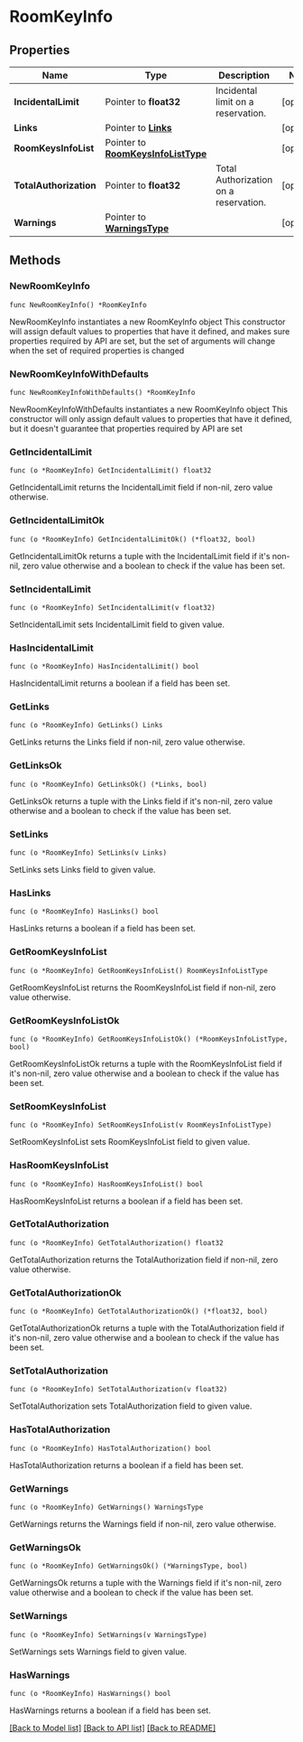 # RoomKeyInfo

## Properties

Name | Type | Description | Notes
------------ | ------------- | ------------- | -------------
**IncidentalLimit** | Pointer to **float32** | Incidental limit on a reservation. | [optional] 
**Links** | Pointer to [**Links**](Links.md) |  | [optional] 
**RoomKeysInfoList** | Pointer to [**RoomKeysInfoListType**](RoomKeysInfoListType.md) |  | [optional] 
**TotalAuthorization** | Pointer to **float32** | Total Authorization on a reservation. | [optional] 
**Warnings** | Pointer to [**WarningsType**](WarningsType.md) |  | [optional] 

## Methods

### NewRoomKeyInfo

`func NewRoomKeyInfo() *RoomKeyInfo`

NewRoomKeyInfo instantiates a new RoomKeyInfo object
This constructor will assign default values to properties that have it defined,
and makes sure properties required by API are set, but the set of arguments
will change when the set of required properties is changed

### NewRoomKeyInfoWithDefaults

`func NewRoomKeyInfoWithDefaults() *RoomKeyInfo`

NewRoomKeyInfoWithDefaults instantiates a new RoomKeyInfo object
This constructor will only assign default values to properties that have it defined,
but it doesn't guarantee that properties required by API are set

### GetIncidentalLimit

`func (o *RoomKeyInfo) GetIncidentalLimit() float32`

GetIncidentalLimit returns the IncidentalLimit field if non-nil, zero value otherwise.

### GetIncidentalLimitOk

`func (o *RoomKeyInfo) GetIncidentalLimitOk() (*float32, bool)`

GetIncidentalLimitOk returns a tuple with the IncidentalLimit field if it's non-nil, zero value otherwise
and a boolean to check if the value has been set.

### SetIncidentalLimit

`func (o *RoomKeyInfo) SetIncidentalLimit(v float32)`

SetIncidentalLimit sets IncidentalLimit field to given value.

### HasIncidentalLimit

`func (o *RoomKeyInfo) HasIncidentalLimit() bool`

HasIncidentalLimit returns a boolean if a field has been set.

### GetLinks

`func (o *RoomKeyInfo) GetLinks() Links`

GetLinks returns the Links field if non-nil, zero value otherwise.

### GetLinksOk

`func (o *RoomKeyInfo) GetLinksOk() (*Links, bool)`

GetLinksOk returns a tuple with the Links field if it's non-nil, zero value otherwise
and a boolean to check if the value has been set.

### SetLinks

`func (o *RoomKeyInfo) SetLinks(v Links)`

SetLinks sets Links field to given value.

### HasLinks

`func (o *RoomKeyInfo) HasLinks() bool`

HasLinks returns a boolean if a field has been set.

### GetRoomKeysInfoList

`func (o *RoomKeyInfo) GetRoomKeysInfoList() RoomKeysInfoListType`

GetRoomKeysInfoList returns the RoomKeysInfoList field if non-nil, zero value otherwise.

### GetRoomKeysInfoListOk

`func (o *RoomKeyInfo) GetRoomKeysInfoListOk() (*RoomKeysInfoListType, bool)`

GetRoomKeysInfoListOk returns a tuple with the RoomKeysInfoList field if it's non-nil, zero value otherwise
and a boolean to check if the value has been set.

### SetRoomKeysInfoList

`func (o *RoomKeyInfo) SetRoomKeysInfoList(v RoomKeysInfoListType)`

SetRoomKeysInfoList sets RoomKeysInfoList field to given value.

### HasRoomKeysInfoList

`func (o *RoomKeyInfo) HasRoomKeysInfoList() bool`

HasRoomKeysInfoList returns a boolean if a field has been set.

### GetTotalAuthorization

`func (o *RoomKeyInfo) GetTotalAuthorization() float32`

GetTotalAuthorization returns the TotalAuthorization field if non-nil, zero value otherwise.

### GetTotalAuthorizationOk

`func (o *RoomKeyInfo) GetTotalAuthorizationOk() (*float32, bool)`

GetTotalAuthorizationOk returns a tuple with the TotalAuthorization field if it's non-nil, zero value otherwise
and a boolean to check if the value has been set.

### SetTotalAuthorization

`func (o *RoomKeyInfo) SetTotalAuthorization(v float32)`

SetTotalAuthorization sets TotalAuthorization field to given value.

### HasTotalAuthorization

`func (o *RoomKeyInfo) HasTotalAuthorization() bool`

HasTotalAuthorization returns a boolean if a field has been set.

### GetWarnings

`func (o *RoomKeyInfo) GetWarnings() WarningsType`

GetWarnings returns the Warnings field if non-nil, zero value otherwise.

### GetWarningsOk

`func (o *RoomKeyInfo) GetWarningsOk() (*WarningsType, bool)`

GetWarningsOk returns a tuple with the Warnings field if it's non-nil, zero value otherwise
and a boolean to check if the value has been set.

### SetWarnings

`func (o *RoomKeyInfo) SetWarnings(v WarningsType)`

SetWarnings sets Warnings field to given value.

### HasWarnings

`func (o *RoomKeyInfo) HasWarnings() bool`

HasWarnings returns a boolean if a field has been set.


[[Back to Model list]](../README.md#documentation-for-models) [[Back to API list]](../README.md#documentation-for-api-endpoints) [[Back to README]](../README.md)


